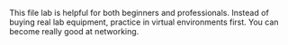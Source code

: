 This file lab is helpful for both beginners and professionals. Instead of buying real lab equipment, practice in virtual environments first. You can become really good at networking.
